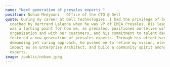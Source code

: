 ```yaml
---
name: "Next generation of presales experts "
position: Noham Medyouni - Office of the CTO @ Dell
quote: During my career at Dell Technologies, I had the privilege of being
  coached by Bertrand Lalanne when he was VP of EMEA Presales. His leadership
  was a turning point for how we, as presales, positioned ourselves within the
  organization and with our customers, and his commitment to talent development
  fostered a new generation of presales experts. Through his attentiveness and
  demanding yet caring approach, he pushed me to refine my vision, elevate my
  impact as an Enterprise Architect, and build a community spirit among EMEA
  experts.
image: /public/noham.jpeg
---
```

